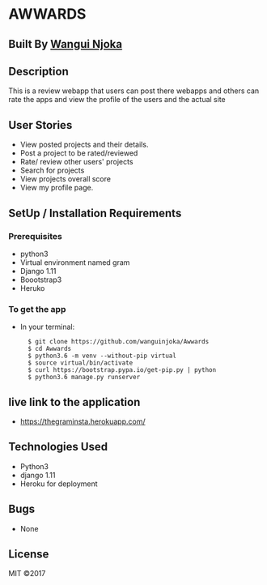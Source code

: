 # AWWARDS

## Built By [Wangui Njoka](https://github.com/wanguinjoka/)

## Description
This is a review webapp that users can post there webapps and others can rate the apps and view the profile of the users and the actual site
## User Stories
* View posted projects and their details.
* Post a project to be rated/reviewed
* Rate/ review other users' projects
* Search for projects
* View projects overall score
* View my profile page.

## SetUp / Installation Requirements
### Prerequisites
* python3
* Virtual environment named gram
* Django 1.11
* Boootstrap3
* Heruko

### To get the app
* In your terminal:

        $ git clone https://github.com/wanguinjoka/Awwards
        $ cd Awwards
        $ python3.6 -m venv --without-pip virtual
        $ source virtual/bin/activate
        $ curl https://bootstrap.pypa.io/get-pip.py | python
		$ python3.6 manage.py runserver


## live link to the application
* https://thegraminsta.herokuapp.com/

## Technologies Used
* Python3
* django 1.11
* Heroku for deployment

## Bugs
* None

## License
MIT &copy;2017
